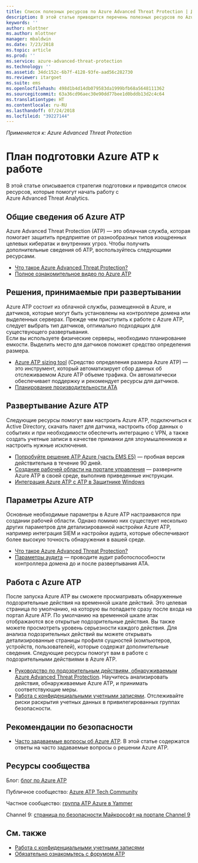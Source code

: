 ```yaml
---
title: Список полезных ресурсов по Azure Advanced Threat Protection | Документация Майкрософт
description: В этой статье приводится перечень полезных ресурсов по Azure ATP
keywords: ''
author: mlottner
ms.author: mlottner
manager: mbaldwin
ms.date: 7/23/2018
ms.topic: article
ms.prod: ''
ms.service: azure-advanced-threat-protection
ms.technology: ''
ms.assetid: 34dc152c-6b7f-4128-93fe-aad56c282730
ms.reviewer: itargoet
ms.suite: ems
ms.openlocfilehash: 498d1b4d14db079583da1999bfb68a5648111362
ms.sourcegitcommit: 63a36cd96aec30e90dd77bee1d0bddb13d2c4c64
ms.translationtype: HT
ms.contentlocale: ru-RU
ms.lasthandoff: 07/24/2018
ms.locfileid: "39227144"
---
```

*Применяется к: Azure Advanced Threat Protection*



# <a name="azure-atp-readiness-guide"></a>План подготовки Azure ATP к работе

В этой статье описывается стратегия подготовки и приводится список ресурсов, которые помогут начать работу с Azure Advanced Threat Analytics. 

## <a name="understanding-azure-atp"></a>Общие сведения об Azure ATP

Azure Advanced Threat Protection (ATP) — это облачная служба, которая помогает защитить предприятие от разнообразных типов изощренных целевых кибератак и внутренних угроз. Чтобы получить дополнительные сведения об ATP, воспользуйтесь следующими ресурсами. 
- [Что такое Azure Advanced Threat Protection?](what-is-atp.md)
- [Полное ознакомительное видео по Azure ATP](https://www.youtube.com/watch?v=KX-xpFc0sBw) 

## <a name="deployment-decisions"></a>Решения, принимаемые при развертывании

Azure ATP состоит из облачной службы, размещенной в Azure, и датчиков, которые могут быть установлены на контроллере домена или выделенных серверах. Прежде чем приступить к работе с Azure ATP, следует выбрать тип датчиков, оптимально подходящих для существующего развертывания.<br>Если вы используете физические серверы, необходимо планирование емкости. Выделить место для датчиков поможет средство определения размера. 
- [Azure ATP sizing tool](http://aka.ms/aatpsizingtool) (Средство определения размера Azure ATP) — это инструмент, который автоматизирует сбор данных об отслеживаемом Azure ATP объеме трафика. Он автоматически обеспечивает поддержку и рекомендует ресурсы для датчиков. 
- [Планирование производительности ATA](atp-capacity-planning.md)

## <a name="deploy-azure-atp"></a>Развертывание Azure ATP

Следующие ресурсы помогут вам настроить Azure ATP, подключиться к Active Directory, скачать пакет для датчика, настроить сбор данных о событиях и при необходимости обеспечить интеграцию с VPN, а также создать учетные записи в качестве приманки для злоумышленников и настроить нужные исключения. 
- [Попробуйте решение ATP Azure (часть EMS E5)](http://aka.ms/aatptrial) — пробная версия действительна в течение 90 дней.
- [Создание рабочей области на портале управления](install-atp-step1.md) — разверните Azure ATP в своей среде, выполнив приведенные инструкции.
- [Интеграция Azure ATP с ATP в Защитнике Windows](integrate-wd-atp.md)

## <a name="azure-atp-settings"></a>Параметры Azure ATP

Основные необходимые параметры в Azure ATP настраиваются при создании рабочей области. Однако помимо них существует несколько других параметров для детализированной настройки Azure ATP, например интеграция SIEM и настройки аудита, которые обеспечивают более высокую точность обнаружения в вашей среде. 

- [Что такое Azure Advanced Threat Protection?](what-is-atp.md)
- [Параметры аудита](https://blogs.technet.microsoft.com/positivesecurity/2017/08/18/ata-auditing-auditpol-advanced-audit-settings-enforcement-lightweight-gateway-service-discovery/) — проводите аудит работоспособности контроллера домена до и после развертывания ATA. 

## <a name="work-with-azure-atp"></a>Работа с Azure ATP

После запуска Azure ATP вы сможете просматривать обнаруженные подозрительные действия на временной шкале действий. Это целевая страница по умолчанию, на которую вы попадаете сразу после входа на портал Azure ATP. По умолчанию на временной шкале атак отображаются все открытые подозрительные действия. Вы также можете просмотреть уровень серьезности каждого действия. Для анализа подозрительных действий вы можете открывать детализированные страницы профиля сущностей (компьютеров, устройств, пользователей), которые содержат дополнительные сведения. Следующие ресурсы помогут вам в работе с подозрительными действиями в Azure ATP. 

- [Руководство по подозрительным действиям, обнаруживаемым Azure Advanced Threat Protection](suspicious-activity-guide.md). Научитесь анализировать действия, обнаруживаемые Azure ATP, и принимать соответствующие меры.
- [Работа с конфиденциальными учетными записями](sensitive-accounts.md). Отслеживайте риски раскрытия учетных данных в привилегированных группах безопасности.

## <a name="security-best-practices"></a>Рекомендации по безопасности

- [Часто задаваемые вопросы об Azure ATP](atp-technical-faq.md). В этой статье содержатся ответы на часто задаваемые вопросы о решении Azure ATP. 

## <a name="community-resources"></a>Ресурсы сообщества

Блог: [блог по Azure ATP](https://aka.ms/aatpblog)

Публичное сообщество: [Azure ATP Tech Community](https://aka.ms/AatpCom)

Частное сообщество: [группа ATP Azure в Yammer](https://www.yammer.com/azureadvisors/#/threads/inGroup?type=in_group&feedId=9386893&view=all)

Channel 9: [страница по безопасности Майкрософт на портале Channel 9](https://channel9.msdn.com/Shows/Microsoft-Security/)



## <a name="see-also"></a>См. также

- [Работа с конфиденциальными учетными записями](sensitive-accounts.md)
- [Обязательно ознакомьтесь с форумом ATP](https://aka.ms/azureatpcommunity)